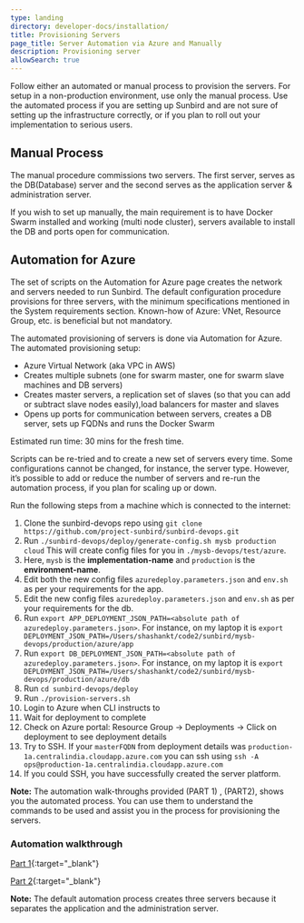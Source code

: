 ```yaml
---
type: landing
directory: developer-docs/installation/
title: Provisioning Servers
page_title: Server Automation via Azure and Manually
description: Provisioning server
allowSearch: true
---
```

Follow either an automated or manual process to provision the servers. For setup in a non-production environment, use only the manual process. Use the automated process if you are setting up Sunbird and are not sure of setting up the infrastructure correctly, or if you plan to roll out your implementation to serious users.

## Manual Process

The manual procedure commissions two servers. The first server, serves as the DB(Database) server and the second serves as the application server & administration server.

If you wish to set up manually, the main requirement is to have Docker Swarm installed and working (multi node cluster), servers available to install the DB and ports open for communication. 

## Automation for Azure

The set of scripts on the Automation for Azure page creates the network and servers needed to run Sunbird. The default configuration procedure provisions for three servers, with the minimum specifications mentioned in the System requirements section.
Known-how of  Azure: VNet, Resource Group, etc. is beneficial but not mandatory. 

The automated provisioning of servers is done via Automation for Azure. The automated provisioning setup:

* Azure Virtual Network (aka VPC in AWS) 
* Creates multiple subnets (one for swarm master, one for swarm slave machines and DB servers) 
* Creates master servers, a replication set of slaves (so that you can add or subtract slave nodes easily),load balancers for master and slaves
* Opens up ports for communication between servers, creates a DB server, sets up FQDNs and runs the Docker Swarm

Estimated run time: 30 mins for the fresh  time. 

Scripts can be re-tried and to create a new set of servers every time. Some configurations cannot be changed, for instance, the server type. However, it’s possible to add or reduce the number of servers and re-run the automation process, if you plan for scaling up or down.

Run the following steps from a machine which is connected to the internet:

1. Clone the sunbird-devops repo using `git clone https://github.com/project-sunbird/sunbird-devops.git`
2. Run `./sunbird-devops/deploy/generate-config.sh mysb production cloud` This will create config files for you in `./mysb-devops/test/azure`. 
3. Here, `mysb` is the **implementation-name** and `production` is the **environment-name**.
4. Edit both the new config files `azuredeploy.parameters.json` and `env.sh` as per your requirements for the app.
5. Edit the new config files `azuredeploy.parameters.json` and `env.sh` as per your requirements for the db.
6. Run `export APP_DEPLOYMENT_JSON_PATH=<absolute path of azuredeploy.parameters.json>`. For instance, on my laptop it is `export DEPLOYMENT_JSON_PATH=/Users/shashankt/code2/sunbird/mysb-devops/production/azure/app`
7. Run `export DB_DEPLOYMENT_JSON_PATH=<absolute path of azuredeploy.parameters.json>`. For instance, on my laptop it is `export DEPLOYMENT_JSON_PATH=/Users/shashankt/code2/sunbird/mysb-devops/production/azure/db`
8. Run `cd sunbird-devops/deploy`
9. Run `./provision-servers.sh`
10. Login to Azure when CLI instructs to
11. Wait for deployment to complete
12.	Check on Azure portal: Resource Group -> Deployments -> Click on deployment to see deployment details
13. Try to SSH. If your `masterFQDN` from deployment details was `production-1a.centralindia.cloudapp.azure.com` you can ssh using `ssh -A ops@production-1a.centralindia.cloudapp.azure.com`
14. If you could SSH, you have successfully created the server platform.

**Note:** The automation walk-throughs provided (PART 1) , (PART2), shows you the automated process. You can use them to understand the commands to be used and assist you in the process for provisioning the servers.

### Automation walkthrough

[Part 1](https://sunbirdpublic.blob.core.windows.net/installation/demo/demo-1.gif){:target="_blank"}

[Part 2](https://sunbirdpublic.blob.core.windows.net/installation/demo/demo-2.gif){:target="_blank"}

**Note:** The default automation process creates three servers because it separates the application and the administration server.